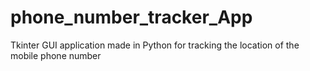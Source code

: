 # phone_number_tracker_App
Tkinter GUI application made in Python for tracking the location of the mobile phone number
